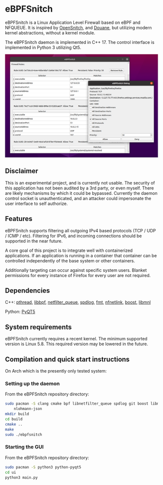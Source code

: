 # eBPFSnitch

eBPFSnitch is a Linux Application Level Firewall based on eBPF and NFQUEUE.
It is inspired by [OpenSnitch](https://github.com/evilsocket/opensnitch), and
[Douane](https://douaneapp.com/), but utilizing modern kernel abstractions,
without a kernel module.

The eBPFSnitch daemon is implemented in C++ 17. The control interface
is implemented in Python 3 utilizing Qt5.

![screenshot](screenshot.png)

## Disclaimer

This is an experimental project, and is currently not usable. The security
of this application has not been audited by a 3rd party, or even myself. There
are likely mechanisms by which it could be bypassed. Currently the daemon
control socket is unauthenticated, and an attacker could impersonate the
user interface to self authorize.

## Features

eBPFSnitch supports filtering all outgoing IPv4 based protocols
(TCP / UDP / ICMP / etc). Filtering for IPv6, and incoming connections should
be supported in the near future.

A core goal of this project is to integrate well with containerized
applications. If an application is running in a container that container
can be controlled independently of the base system or other containers.

Additionally targeting can occur against specific system users. Blanket
permissions for every instance of Firefox for every user are not required.

## Dependencies

C++:
[pthread](https://man7.org/linux/man-pages/man7/pthreads.7.html),
[libbpf](https://github.com/libbpf/libbpf),
[netfilter_queue](http://www.netfilter.org/projects/libnetfilter_queue/),
[spdlog](https://github.com/gabime/spdlog),
[fmt](https://github.com/fmtlib/fmt),
[nfnetlink](https://www.netfilter.org/projects/libnfnetlink/index.html),
[boost](https://www.boost.org/),
[libmnl](https://www.netfilter.org/projects/libmnl/index.html)

Python: [PyQT5](https://pypi.org/project/PyQt5/)

## System requirements

eBPFSnitch currently requires a recent kernel. The minimum supported version
is Linux 5.8. This required version may be lowered in the future.

## Compilation and quick start instructions

On Arch which is the presently only tested system:

### Setting up the daemon

From the eBPFSnitch repository directory:

```bash
sudo pacman -S clang cmake bpf libnetfilter_queue spdlog git boost libmnl \
    nlohmann-json
mkdir build
cd build
cmake ..
make
sudo ./ebpfsnitch
```

### Starting the GUI

From the eBPFSnitch repository directory:

```bash
sudo pacman -S python3 python-pyqt5 
cd ui
python3 main.py
```